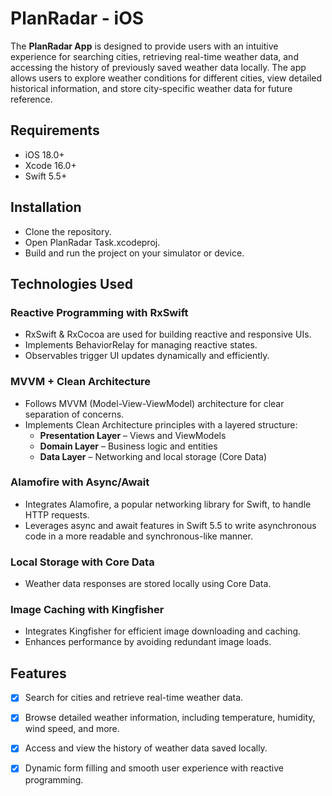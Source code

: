 # PlanRadar - iOS

The **PlanRadar App** is designed to provide users with an intuitive experience for searching cities, retrieving real-time weather data, and accessing the history of previously saved weather data locally. The app allows users to explore weather conditions for different cities, view detailed historical information, and store city-specific weather data for future reference.

## Requirements

- iOS 18.0+
- Xcode 16.0+
- Swift 5.5+

## Installation

- Clone the repository.
- Open PlanRadar Task.xcodeproj.
- Build and run the project on your simulator or device.

## Technologies Used

### Reactive Programming with RxSwift

- RxSwift & RxCocoa are used for building reactive and responsive UIs.
- Implements BehaviorRelay for managing reactive states.
- Observables trigger UI updates dynamically and efficiently.


### MVVM + Clean Architecture

- Follows MVVM (Model-View-ViewModel) architecture for clear separation of concerns.
- Implements Clean Architecture principles with a layered structure:
  - **Presentation Layer** – Views and ViewModels
  - **Domain Layer** – Business logic and entities
  - **Data Layer** – Networking and local storage (Core Data)

### Alamofire with Async/Await

- Integrates Alamofire, a popular networking library for Swift, to handle HTTP requests.
- Leverages async and await features in Swift 5.5 to write asynchronous code in a more readable and synchronous-like manner.

### Local Storage with Core Data

- Weather data responses are stored locally using Core Data.

### Image Caching with Kingfisher

- Integrates Kingfisher for efficient image downloading and caching.
- Enhances performance by avoiding redundant image loads.

## Features

- [x] Search for cities and retrieve real-time weather data.
- [x] Browse detailed weather information, including temperature, humidity, wind speed, and more.
- [x] Access and view the history of weather data saved locally.
- [x] Dynamic form filling and smooth user experience with reactive programming.





